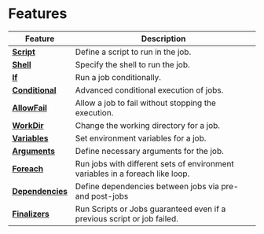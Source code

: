 # Features

|Feature|Description|
| - | - |
| [**Script**](script.md)             | Define a script to run in the job.|
| [**Shell**](shell.md)               | Specify the shell to run the job.|
| [**If**](if.md)                     | Run a job conditionally.|
| [**Conditional**](conditional.md)   | Advanced conditional execution of jobs.|
| [**AllowFail**](allow_fail.md)      | Allow a job to fail without stopping the execution.|
| [**WorkDir**](work_dir.md)          | Change the working directory for a job.|
| [**Variables**](variables.md)       | Set environment variables for a job.|
| [**Arguments**](arguments.md)       | Define necessary arguments for the job.|
| [**Foreach**](foreach.md)           | Run jobs with different sets of environment variables in a foreach like loop.|
| [**Dependencies**](dependencies.md) | Define dependencies between jobs via pre- and post-jobs|
| [**Finalizers**](finalizers.md)     | Run Scripts or Jobs guaranteed even if a previous script or job failed.|
